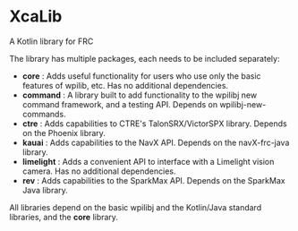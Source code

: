 # XcaLib
A Kotlin library for FRC

The library has multiple packages, each needs to be included separately:
- **core** : Adds useful functionality for users who use only the basic features of wpilib, etc. 
Has no additional dependencies.
- **command** : A library built to add functionality to the wpilibj new command framework, and a 
testing API. Depends on wpilibj-new-commands.
- **ctre** : Adds capabilities to CTRE's TalonSRX/VictorSPX library. Depends on the Phoenix library.
- **kauai** : Adds capabilities to the NavX API. Depends on the navX-frc-java library.
- **limelight** : Adds a convenient API to interface with a Limelight vision camera. Has no 
additional dependencies.
- **rev** : Adds capabilities to the SparkMax API. Depends on the SparkMax Java library.

All libraries depend on the basic wpilibj and the Kotlin/Java standard libraries, and the **core** 
library. 
